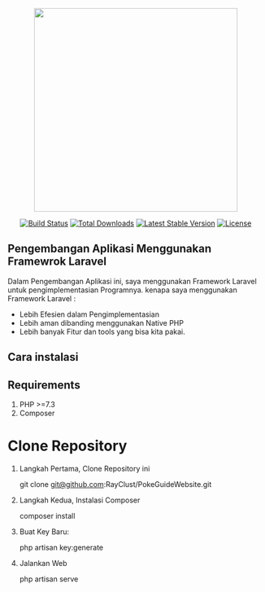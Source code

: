 <p align="center"><a href="https://laravel.com" target="_blank"><img src="https://raw.githubusercontent.com/laravel/art/master/logo-lockup/5%20SVG/2%20CMYK/1%20Full%20Color/laravel-logolockup-cmyk-red.svg" width="400"></a></p>

<p align="center">
<a href="https://travis-ci.org/laravel/framework"><img src="https://travis-ci.org/laravel/framework.svg" alt="Build Status"></a>
<a href="https://packagist.org/packages/laravel/framework"><img src="https://img.shields.io/packagist/dt/laravel/framework" alt="Total Downloads"></a>
<a href="https://packagist.org/packages/laravel/framework"><img src="https://img.shields.io/packagist/v/laravel/framework" alt="Latest Stable Version"></a>
<a href="https://packagist.org/packages/laravel/framework"><img src="https://img.shields.io/packagist/l/laravel/framework" alt="License"></a>
</p>

## Pengembangan Aplikasi Menggunakan Framewrok Laravel

Dalam Pengembangan Aplikasi ini, saya menggunakan Framework Laravel untuk pengimplementasian Programnya.
kenapa saya menggunakan Framework Laravel :
- Lebih Efesien dalam Pengimplementasian
- Lebih aman dibanding menggunakan Native PHP
- Lebih banyak Fitur  dan tools yang bisa kita pakai.

## Cara instalasi

## Requirements
1. PHP >=7.3
2. Composer

# Clone Repository

1. Langkah Pertama, Clone Repository ini

     git clone git@github.com:RayClust/PokeGuideWebsite.git
     
2. Langkah Kedua, Instalasi Composer 
    
     composer install

3. Buat Key Baru:

    php artisan key:generate
    
4. Jalankan Web 

     php artisan serve



